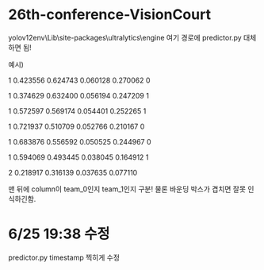 # 26th-conference-VisionCourt
yolov12env\Lib\site-packages\ultralytics\engine 
여기 경로에 predictor.py 대체하면 됨!

예시)

1 0.423556 0.624743 0.060128 0.270062 0

1 0.374629 0.632400 0.056194 0.247209 1

1 0.572597 0.569174 0.054401 0.252265 1

1 0.721937 0.510709 0.052766 0.210167 0

1 0.683876 0.556592 0.050525 0.244967 0

1 0.594069 0.493445 0.038045 0.164912 1

2 0.218917 0.316139 0.037635 0.077110

맨 뒤에 column이 team_0인지 team_1인지 구분!
물론 바운딩 박스가 겹치면 잘못 인식하긴함.

# 6/25 19:38 수정
predictor.py timestamp 찍히게 수정
